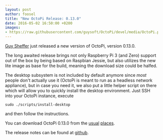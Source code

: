 ```yaml
---
layout: post
author: foosel
title: "New OctoPi Release: 0.13.0"
date: 2016-05-02 16:50:00 +0200
images:
- https://raw.githubusercontent.com/guysoft/OctoPi/devel/media/OctoPi.png
---
```


[Guy Sheffer](https://github.com/guysoft) just released a new version of 
OctoPi, version 0.13.0.

The long awaited release brings not only Raspberry Pi 3 (and Zero) support
out of the box by being based on Raspbian Jessie, but also utilizes
the new lite image as base for the build, meaning the download size could
be halfed.

<!-- more -->

The desktop subsystem is not included by default anymore since *most*
people don't actually use it (OctoPi is meant to run as a headless
network appliance), but in case you need it, we also put a little helper
script on there which will allow you to quickly install the desktop
environment. Just SSH into your OctoPi instance, execute

```
sudo ./scripts/install-desktop
```

and then follow the instructions.

You can download OctoPi 0.13.0 from the [usual](http://octoprint.org/download/) 
[places](https://octopi.octoprint.org). 

The release notes can be found at 
[github](https://github.com/guysoft/OctoPi/releases/tag/0.13.0).

